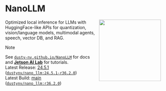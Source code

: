 # NanoLLM
<a href="https://www.jetson-ai-lab.com"><img align="right" width="200" height="200" src="https://nvidia-ai-iot.github.io/jetson-generative-ai-playground/images/JON_Gen-AI-panels.png"></a>

Optimized local inference for LLMs with HuggingFace-like APIs for quantization, vision/language models, multimodal agents, speech, vector DB, and RAG.

> [!NOTE]  
> See [`dusty-nv.github.io/NanoLLM`](https://dusty-nv.github.io/NanoLLM) for docs and [**Jetson AI Lab**](https://www.jetson-ai-lab.com) for tutorials.
> &nbsp;&nbsp;<br/> 
> Latest Release:  [24.5.1](https://dusty-nv.github.io/NanoLLM/releases.html)  ([`dustynv/nano_llm:24.5.1-r36.2.0`](https://hub.docker.com/r/dustynv/nano_llm/tags)) <br/> 
> Latest Build: [main](https://dusty-nv.github.io/NanoLLM/releases.html)  ([`dustynv/nano_llm:r36.2.0`](https://hub.docker.com/r/dustynv/nano_llm/tags))
